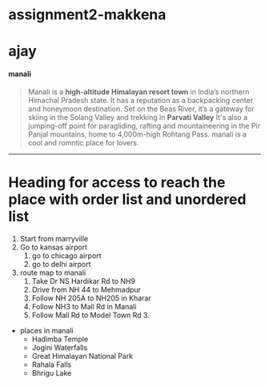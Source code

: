 # assignment2-makkena
# ajay
#### manali

>Manali is a **high-altitude Himalayan resort town** in India’s northern Himachal Pradesh state. It has a reputation as a backpacking center and honeymoon destination.
 Set on the Beas River, it’s a gateway for skiing in the Solang Valley and trekking in **Parvati Valley** It's also a jumping-off point for paragliding, rafting and mountaineering in the Pir Panjal mountains, home to 4,000m-high Rohtang Pass. manali is a cool and romntic place for lovers.

 ----
 # Heading for access to reach the place with order list and unordered list
 1. Start from marryville
 2. Go to kansas airport
    1. go to chicago airport
    2. go to delhi airport 
3. route map to manali
    1. Take Dr NS Hardikar Rd to NH9
    2. Drive from NH 44 to Mehmadpur
    3. Follow NH 205A to NH205 in Kharar
    4. Follow NH3 to Mall Rd in Manali
    5. Follow Mall Rd to Model Town Rd 3.    
* places in manali
    * Hadimba Temple
    * Jogini Waterfalls
    * Great Himalayan National Park
    * Rahala Falls
    * Bhrigu Lake 